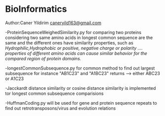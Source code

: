 # BioInformatics
Author:Caner Yildirim
caneryild163@gmail.com

-ProteinSequenceWeighedSimilarity.py for comparing two proteins considering two same amino acids in longest common sequence are the same and the different ones have similarity properties, such as 
<i>Hydrophilic,Hydrophobic or positive, negative charge or polarity .... properties of different amino acids can cause similar behavior for the compared region of protein domains.</i>
 	
-longestCommonSubsequence.py for common method to find out largest subsequence
for instance "AB1C23" and "A1BC23" returns --> either ABC23 or A1C23

-Jacckardt distance similarity or cosine distance similarity is implemented tor longest common subsequence comparisions

-HuffmanCoding.py will be used for gene and protein sequence repeats to find out retrotransposons/virus and evolution relations
